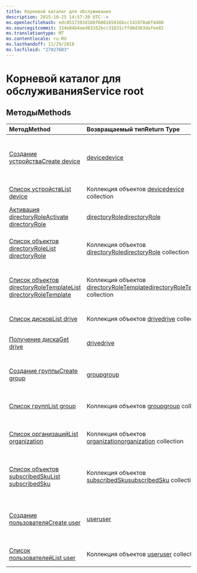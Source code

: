 ```yaml
---
title: Корневой каталог для обслуживания
description: 2015-10-25 14:57:30 UTC-->
ms.openlocfilehash: edc0517393d180f606165016bcc141978a6f4408
ms.sourcegitcommit: 334e84b4aed63162bcc31831cffd6d363dafee02
ms.translationtype: MT
ms.contentlocale: ru-RU
ms.lasthandoff: 11/29/2018
ms.locfileid: "27027683"
---
```

# <a name="service-root"></a><span data-ttu-id="83c72-103">Корневой каталог для обслуживания</span><span class="sxs-lookup"><span data-stu-id="83c72-103">Service root</span></span>


## <a name="methods"></a><span data-ttu-id="83c72-104">Методы</span><span class="sxs-lookup"><span data-stu-id="83c72-104">Methods</span></span>



| <span data-ttu-id="83c72-105">Метод</span><span class="sxs-lookup"><span data-stu-id="83c72-105">Method</span></span>           | <span data-ttu-id="83c72-106">Возвращаемый тип</span><span class="sxs-lookup"><span data-stu-id="83c72-106">Return Type</span></span>    |<span data-ttu-id="83c72-107">Описание</span><span class="sxs-lookup"><span data-stu-id="83c72-107">Description</span></span>|
|:---------------|:--------|:----------|
|[<span data-ttu-id="83c72-108">Создание устройства</span><span class="sxs-lookup"><span data-stu-id="83c72-108">Create device</span></span>](../api/device-post-devices.md) |[<span data-ttu-id="83c72-109">device</span><span class="sxs-lookup"><span data-stu-id="83c72-109">device</span></span>](device.md)| <span data-ttu-id="83c72-110">Создание устройства путем добавления в коллекцию устройств.</span><span class="sxs-lookup"><span data-stu-id="83c72-110">Create a new device by posting to the devices collection.</span></span>|
|[<span data-ttu-id="83c72-111">Список устройств</span><span class="sxs-lookup"><span data-stu-id="83c72-111">List device</span></span>](../api/device-list.md) | <span data-ttu-id="83c72-112">Коллекция объектов [device](device.md)</span><span class="sxs-lookup"><span data-stu-id="83c72-112">[device](device.md) collection</span></span> |<span data-ttu-id="83c72-113">Получение коллекции объектов device.</span><span class="sxs-lookup"><span data-stu-id="83c72-113">Get device object collection.</span></span> |
|[<span data-ttu-id="83c72-114">Активация directoryRole</span><span class="sxs-lookup"><span data-stu-id="83c72-114">Activate directoryRole</span></span>](../api/directoryrole-post-directoryroles.md) | [<span data-ttu-id="83c72-115">directoryRole</span><span class="sxs-lookup"><span data-stu-id="83c72-115">directoryRole</span></span>](directoryrole.md) |<span data-ttu-id="83c72-116">Активация роли каталога.</span><span class="sxs-lookup"><span data-stu-id="83c72-116">Activate a directory role.</span></span> |
|[<span data-ttu-id="83c72-117">Список объектов directoryRole</span><span class="sxs-lookup"><span data-stu-id="83c72-117">List directoryRole</span></span>](../api/directoryrole-list.md) | <span data-ttu-id="83c72-118">Коллекция объектов [directoryRole](directoryrole.md)</span><span class="sxs-lookup"><span data-stu-id="83c72-118">[directoryRole](directoryrole.md) collection</span></span> |<span data-ttu-id="83c72-119">Получение коллекции объектов directoryRole.</span><span class="sxs-lookup"><span data-stu-id="83c72-119">Get directoryRole object collection.</span></span> |
|[<span data-ttu-id="83c72-120">Список объектов directoryRoleTemplate</span><span class="sxs-lookup"><span data-stu-id="83c72-120">List directoryRoleTemplate</span></span>](../api/directoryroletemplate-list.md) | <span data-ttu-id="83c72-121">Коллекция объектов [directoryRoleTemplate](directoryroletemplate.md)</span><span class="sxs-lookup"><span data-stu-id="83c72-121">[directoryRoleTemplate](directoryroletemplate.md) collection</span></span> |<span data-ttu-id="83c72-122">Получение коллекции объектов directoryRoleTemplate.</span><span class="sxs-lookup"><span data-stu-id="83c72-122">Get directoryRoleTemplate object collection.</span></span> |
|[<span data-ttu-id="83c72-123">Список дисков</span><span class="sxs-lookup"><span data-stu-id="83c72-123">List drive</span></span>](../api/drive-list.md) | <span data-ttu-id="83c72-124">Коллекция объектов [drive](drive.md)</span><span class="sxs-lookup"><span data-stu-id="83c72-124">[drive](drive.md) collection</span></span> |<span data-ttu-id="83c72-125">Получение коллекции объектов drive.</span><span class="sxs-lookup"><span data-stu-id="83c72-125">Get drive object collection.</span></span> |
|[<span data-ttu-id="83c72-126">Получение диска</span><span class="sxs-lookup"><span data-stu-id="83c72-126">Get drive</span></span>](../api/drive-get.md) | [<span data-ttu-id="83c72-127">drive</span><span class="sxs-lookup"><span data-stu-id="83c72-127">drive</span></span>](drive.md)  |<span data-ttu-id="83c72-128">Получение свойств объекта drive.</span><span class="sxs-lookup"><span data-stu-id="83c72-128">Get drive object properties.</span></span> |
|[<span data-ttu-id="83c72-129">Создание группы</span><span class="sxs-lookup"><span data-stu-id="83c72-129">Create group</span></span>](../api/group-post-groups.md) |[<span data-ttu-id="83c72-130">group</span><span class="sxs-lookup"><span data-stu-id="83c72-130">group</span></span>](group.md)| <span data-ttu-id="83c72-131">Создание группы путем добавления в коллекцию групп.</span><span class="sxs-lookup"><span data-stu-id="83c72-131">Create a new group by posting to the groups collection.</span></span>|
|[<span data-ttu-id="83c72-132">Список групп</span><span class="sxs-lookup"><span data-stu-id="83c72-132">List group</span></span>](../api/group-list.md) | <span data-ttu-id="83c72-133">Коллекция объектов [group](group.md)</span><span class="sxs-lookup"><span data-stu-id="83c72-133">[group](group.md) collection</span></span> |<span data-ttu-id="83c72-134">Получение коллекции объектов group.</span><span class="sxs-lookup"><span data-stu-id="83c72-134">Get group object collection.</span></span> |
|[<span data-ttu-id="83c72-135">Список организаций</span><span class="sxs-lookup"><span data-stu-id="83c72-135">List organization</span></span>](../api/organization-get.md) | <span data-ttu-id="83c72-136">Коллекция объектов [organization](organization.md)</span><span class="sxs-lookup"><span data-stu-id="83c72-136">[organization](organization.md) collection</span></span> |<span data-ttu-id="83c72-137">Получение коллекции объектов organization.</span><span class="sxs-lookup"><span data-stu-id="83c72-137">Get organization object collection.</span></span> |
|[<span data-ttu-id="83c72-138">Список объектов subscribedSku</span><span class="sxs-lookup"><span data-stu-id="83c72-138">List subscribedSku</span></span>](../api/subscribedsku-list.md) | <span data-ttu-id="83c72-139">Коллекция объектов [subscribedSku](subscribedsku.md)</span><span class="sxs-lookup"><span data-stu-id="83c72-139">[subscribedSku](subscribedsku.md) collection</span></span> |<span data-ttu-id="83c72-140">Получение коллекции объектов subscribedSku.</span><span class="sxs-lookup"><span data-stu-id="83c72-140">Get subscribedSku object collection.</span></span> |
|[<span data-ttu-id="83c72-141">Создание пользователя</span><span class="sxs-lookup"><span data-stu-id="83c72-141">Create user</span></span>](../api/user-post-users.md) |[<span data-ttu-id="83c72-142">user</span><span class="sxs-lookup"><span data-stu-id="83c72-142">user</span></span>](user.md)| <span data-ttu-id="83c72-143">Создание пользователя путем добавления в коллекцию пользователей.</span><span class="sxs-lookup"><span data-stu-id="83c72-143">Create a new user by posting to the users collection.</span></span>|
|[<span data-ttu-id="83c72-144">Список пользователей</span><span class="sxs-lookup"><span data-stu-id="83c72-144">List user</span></span>](../api/user-list.md) | <span data-ttu-id="83c72-145">Коллекция объектов [user](user.md)</span><span class="sxs-lookup"><span data-stu-id="83c72-145">[user](user.md) collection</span></span> |<span data-ttu-id="83c72-146">Получение коллекции объектов user.</span><span class="sxs-lookup"><span data-stu-id="83c72-146">Get user object collection.</span></span> |

<!-- uuid: 8fcb5dbc-d5aa-4681-8e31-b001d5168d79
2015-10-25 14:57:30 UTC -->
<!-- {
  "type": "#page.annotation",
  "description": "Service root",
  "keywords": "",
  "section": "documentation",
  "tocPath": ""
}-->
